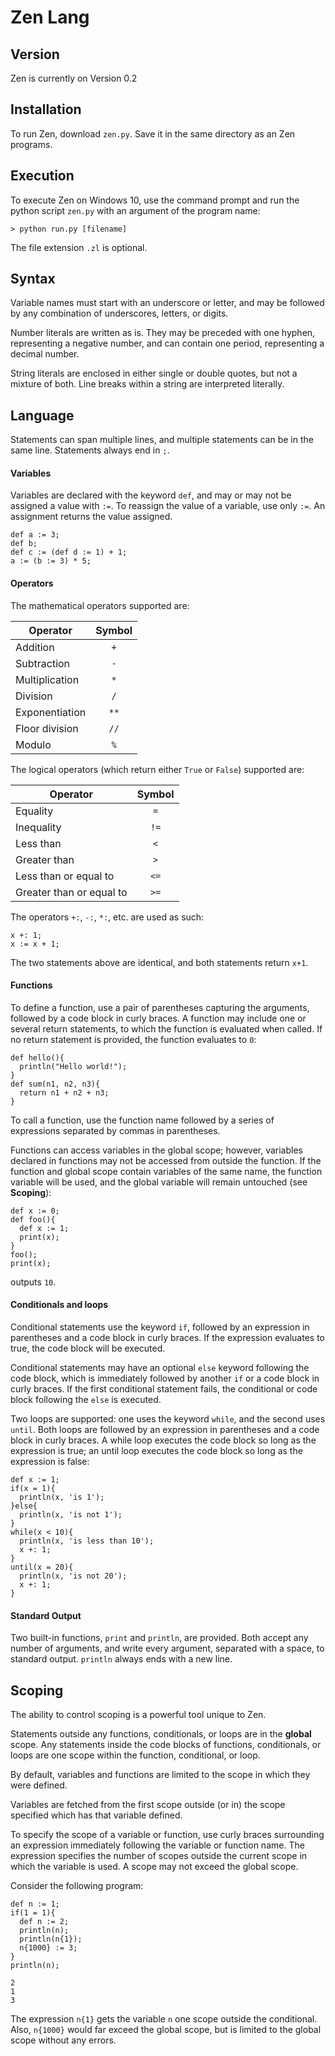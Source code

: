 # Zen Lang

## Version

Zen is currently on Version 0.2

## Installation
To run Zen, download `zen.py`. Save it in the same directory as an Zen programs.

## Execution

To execute Zen on Windows 10, use the command prompt and run the python script `zen.py` with an argument of the program name:

```
> python run.py [filename]
```

The file extension `.zl` is optional.

## Syntax

Variable names must start with an underscore or letter, and may be followed by any combination of underscores, letters, or digits.

Number literals are written as is. They may be preceded with one hyphen, representing a negative number, and can contain one period, representing a decimal number.

String literals are enclosed in either single or double quotes, but not a mixture of both. Line breaks within a string are interpreted literally.

## Language

Statements can span multiple lines, and multiple statements can be in the same line. Statements always end in `;`.

#### Variables
Variables are declared with the keyword `def`, and may or may not be assigned a value with `:=`. To reassign the value of a variable, use only `:=`. An assignment returns the value assigned.
```
def a := 3;
def b;
def c := (def d := 1) + 1;
a := (b := 3) * 5;
```
#### Operators
The mathematical operators supported are:

Operator|Symbol
-|:-:
Addition|`+`
Subtraction|`-`
Multiplication|`*`
Division|`/`
Exponentiation|`**`
Floor division|`//`
Modulo|`%`

The logical operators (which return either `True` or `False`) supported are:

|Operator|Symbol|
-|:-:
Equality|`=`
Inequality|`!=`
Less than|`<`
Greater than|`>`
Less than or equal to|`<=`
Greater than or equal to|`>=`

The operators `+:`, `-:`, `*:`, etc. are used as such:
```
x +: 1;
x := x + 1;
```
The two statements above are identical, and both statements return `x+1`.

#### Functions
To define a function, use a pair of parentheses capturing the arguments, followed by a code block in curly braces. A function may include one or several return statements, to which the function is evaluated when called. If no return statement is provided, the function evaluates to `0`:
```
def hello(){
  println("Hello world!");
}
def sum(n1, n2, n3){
  return n1 + n2 + n3;
}
```
To call a function, use the function name followed by a series of expressions separated by commas in parentheses.

Functions can access variables in the global scope; however, variables declared in functions may not be accessed from outside the function. If the function and global scope contain variables of the same name, the function variable will be used, and the global variable will remain untouched (see **Scoping**):

```
def x := 0;
def foo(){
  def x := 1;
  print(x);
}
foo();
print(x);
```
outputs `10`.

#### Conditionals and loops
Conditional statements use the keyword `if`, followed by an expression in parentheses and a code block in curly braces. If the expression evaluates to true, the code block will be executed.

Conditional statements may have an optional `else` keyword following the code block, which is immediately followed by another `if` or a code block in curly braces. If the first conditional statement fails, the conditional or code block following the `else` is executed.

Two loops are supported: one uses the keyword `while`, and the second uses `until`. Both loops are followed by an expression in parentheses and a code block in curly braces. A while loop executes the code block so long as the expression is true; an until loop executes the code block so long as the expression is false:
```
def x := 1;
if(x = 1){
  println(x, 'is 1');
}else{
  println(x, 'is not 1');
}
while(x < 10){
  println(x, 'is less than 10');
  x +: 1;
}
until(x = 20){
  println(x, 'is not 20');
  x +: 1;
}
```
#### Standard Output
Two built-in functions, `print` and `println`, are provided. Both accept any number of arguments, and write every argument, separated with a space, to standard output. `println` always ends with a new line.

## Scoping

The ability to control scoping is a powerful tool unique to Zen.

Statements outside any functions, conditionals, or loops are in the **global** scope. Any statements inside the code blocks of functions, conditionals, or loops are one scope within the function, conditional, or loop.

By default, variables and functions are limited to the scope in which they were defined.

Variables are fetched from the first scope outside (or in) the scope specified which has that variable defined.

To specify the scope of a variable or function, use curly braces surrounding an expression immediately following the variable or function name. The expression specifies the number of scopes outside the current scope in which the variable is used. A scope may not exceed the global scope.

Consider the following program:
```
def n := 1;
if(1 = 1){
  def n := 2;
  println(n);
  println(n{1});
  n{1000} := 3;
}
println(n);
```
```
2
1
3
```
The expression `n{1}` gets the variable `n` one scope outside the conditional. Also, `n{1000}` would far exceed the global scope, but is limited to the global scope without any errors.
